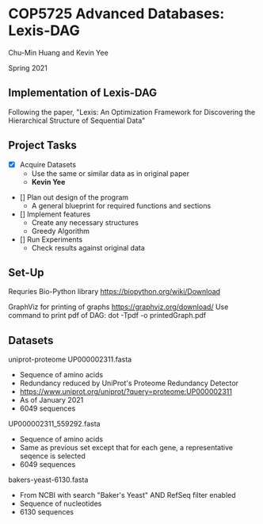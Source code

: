 # COP5725 Advanced Databases: Lexis-DAG
Chu-Min Huang and Kevin Yee

Spring 2021

## Implementation of Lexis-DAG
Following the paper, "Lexis: An Optimization Framework for Discovering the Hierarchical Structure of Sequential Data"

## Project Tasks
- [x] Acquire Datasets
	+ Use the same or similar data as in original paper
	+ **Kevin Yee**
- [] Plan out design of the program
	+ A general blueprint for required functions and sections
- [] Implement features
	+ Create any necessary structures
	+ Greedy Algorithm
- [] Run Experiments
	+ Check results against original data

## Set-Up
Requries Bio-Python library
https://biopython.org/wiki/Download

GraphViz for printing of graphs
https://graphviz.org/download/
Use command to print pdf of DAG:
dot -Tpdf <filename> -o printedGraph.pdf

## Datasets

uniprot-proteome UP000002311.fasta
- Sequence of amino acids
- Redundancy reduced by UniProt's Proteome Redundancy Detector
- https://www.uniprot.org/uniprot/?query=proteome:UP000002311
- As of January 2021
- 6049 sequences

UP000002311_559292.fasta
- Sequence of amino acids
- Same as previous set except that for each gene, a representative seqence is selected
- 6049 sequences

bakers-yeast-6130.fasta
- From NCBI with search "Baker's Yeast" AND RefSeq filter enabled
- Sequence of nucleotides
- 6130 sequences
